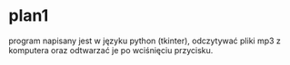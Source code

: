 # plan1 
program napisany jest w języku python (tkinter), odczytywać pliki mp3 z komputera oraz odtwarzać je po wciśnięciu przycisku.
